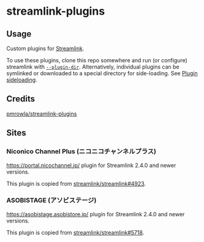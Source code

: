 # streamlink-plugins

## Usage

Custom plugins for [Streamlink](https://github.com/streamlink/streamlink).

To use these plugins, clone this repo somewhere and run (or configure) streamlink with [`--plugin-dir`](https://streamlink.github.io/cli.html#cmdoption-plugin-dirs).
Alternatively, individual plugins can be symlinked or downloaded to a special directory for side-loading. See [Plugin sideloading](https://streamlink.github.io/cli/plugin-sideloading.html).

## Credits

[pmrowla/streamlink-plugins](https://github.com/pmrowla/streamlink-plugins)

## Sites

### Niconico Channel Plus (ニコニコチャンネルプラス)

https://portal.nicochannel.jp/ plugin for Streamlink 2.4.0 and newer versions.

This plugin is copied from [streamlink/streamlink#4923](https://github.com/streamlink/streamlink/pull/4923).

### ASOBISTAGE (アソビステージ)

https://asobistage.asobistore.jp/ plugin for Streamlink 2.4.0 and newer versions.

This plugin is copied from [streamlink/streamlink#5718](https://github.com/streamlink/streamlink/pull/5718).
